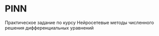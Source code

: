 # PINN
Практическое задание по курсу Нейросетевые методы численного решения дифференциальных уравнений
